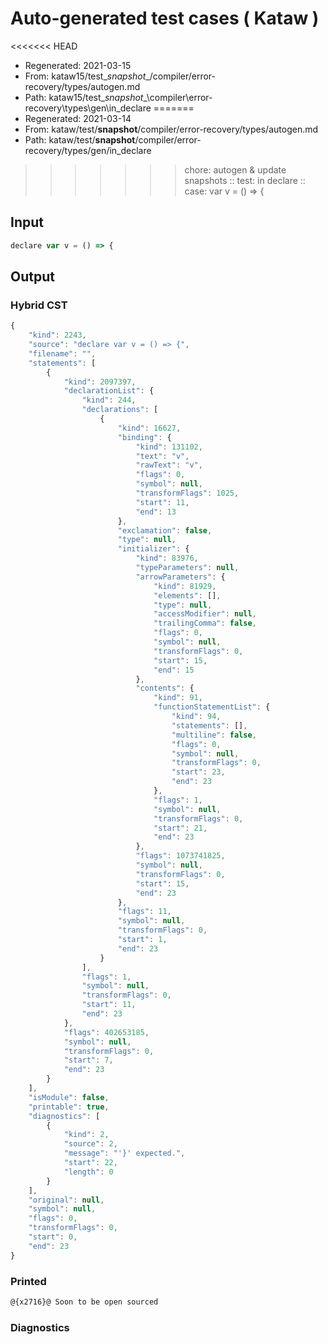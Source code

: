 # Auto-generated test cases ( Kataw )
<<<<<<< HEAD
- Regenerated: 2021-03-15
- From: kataw15/test\__snapshot__/compiler/error-recovery/types/autogen.md
- Path: kataw15/test\__snapshot__\compiler\error-recovery\types\gen\in_declare
=======
- Regenerated: 2021-03-14
- From: kataw/test/__snapshot__/compiler/error-recovery/types/autogen.md
- Path: kataw/test/__snapshot__/compiler/error-recovery/types/gen/in_declare
>>>>>>> chore: autogen & update snapshots
> :: test: in declare
> :: case: var v = () => {
## Input

`````js
declare var v = () => {
`````

## Output

### Hybrid CST

```javascript
{
    "kind": 2243,
    "source": "declare var v = () => {",
    "filename": "",
    "statements": [
        {
            "kind": 2097397,
            "declarationList": {
                "kind": 244,
                "declarations": [
                    {
                        "kind": 16627,
                        "binding": {
                            "kind": 131102,
                            "text": "v",
                            "rawText": "v",
                            "flags": 0,
                            "symbol": null,
                            "transformFlags": 1025,
                            "start": 11,
                            "end": 13
                        },
                        "exclamation": false,
                        "type": null,
                        "initializer": {
                            "kind": 83976,
                            "typeParameters": null,
                            "arrowParameters": {
                                "kind": 81929,
                                "elements": [],
                                "type": null,
                                "accessModifier": null,
                                "trailingComma": false,
                                "flags": 0,
                                "symbol": null,
                                "transformFlags": 0,
                                "start": 15,
                                "end": 15
                            },
                            "contents": {
                                "kind": 91,
                                "functionStatementList": {
                                    "kind": 94,
                                    "statements": [],
                                    "multiline": false,
                                    "flags": 0,
                                    "symbol": null,
                                    "transformFlags": 0,
                                    "start": 23,
                                    "end": 23
                                },
                                "flags": 1,
                                "symbol": null,
                                "transformFlags": 0,
                                "start": 21,
                                "end": 23
                            },
                            "flags": 1073741825,
                            "symbol": null,
                            "transformFlags": 0,
                            "start": 15,
                            "end": 23
                        },
                        "flags": 11,
                        "symbol": null,
                        "transformFlags": 0,
                        "start": 1,
                        "end": 23
                    }
                ],
                "flags": 1,
                "symbol": null,
                "transformFlags": 0,
                "start": 11,
                "end": 23
            },
            "flags": 402653185,
            "symbol": null,
            "transformFlags": 0,
            "start": 7,
            "end": 23
        }
    ],
    "isModule": false,
    "printable": true,
    "diagnostics": [
        {
            "kind": 2,
            "source": 2,
            "message": "'}' expected.",
            "start": 22,
            "length": 0
        }
    ],
    "original": null,
    "symbol": null,
    "flags": 0,
    "transformFlags": 0,
    "start": 0,
    "end": 23
}
```

### Printed

```javascript
@{x2716}@ Soon to be open sourced
```

### Diagnostics

```javascript

```


